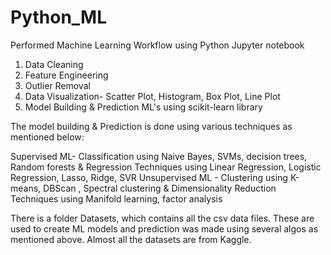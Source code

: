 # Python_ML

Performed Machine Learning Workflow using Python Jupyter notebook

1) Data Cleaning
2) Feature Engineering
3) Outlier Removal
4) Data Visualization- Scatter Plot, Histogram, Box Plot, Line Plot
5) Model Building & Prediction ML's using scikit-learn library

The model building & Prediction is done using various techniques as mentioned below:

Supervised ML- 
Classification using Naive Bayes, SVMs, decision trees, Random forests
& Regression Techniques using Linear Regression, Logistic Regression, Lasso, Ridge, SVR
Unsupervised ML - 
Clustering using K-means, DBScan , Spectral clustering 
& Dimensionality Reduction Techniques using Manifold learning, factor analysis

There is a folder Datasets, which contains all the csv data files. These are used to create ML models and prediction was made using several algos as mentioned above. Almost all the datasets are from Kaggle. 
